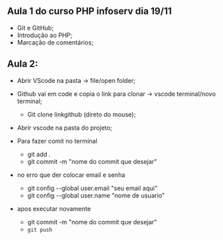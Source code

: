 ## Aula 1 do curso PHP infoserv dia 19/11
- Git e GitHub;
- Introdução ao PHP;
- Marcação de comentários;

## Aula 2:
- Abrir VScode na pasta -> file/open folder;
- Github vai em code e copia o link para clonar -> vscode terminal/novo terminal;
    - Git clone linkgithub (direto do mouse);
- Abrir vscode na pasta do projeto;

- Para fazer comit no terminal
    - git add .
    - git commit -m "nome do commit que desejar"
- no erro que der colocar email e senha 
    - git config --global user.email "seu email aqui"
    - git config --global user.name "nome de usuario"
- apos executar novamente
    - git commit -m "nome do commit que desejar"
    - `git push`

